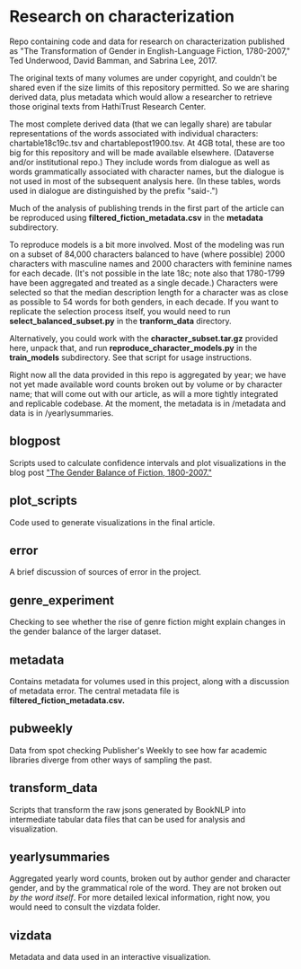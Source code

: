 Research on characterization
============================

Repo containing code and data for research on characterization published as "The Transformation of Gender in English-Language Fiction, 1780-2007," Ted Underwood, David Bamman, and Sabrina Lee, 2017. 

The original texts of many volumes are under copyright, and couldn't be shared even if the size limits of this repository permitted. So we are sharing derived data, plus metadata which would allow a researcher to retrieve those original texts from HathiTrust Research Center.

The most complete derived data (that we can legally share) are tabular representations of the words associated with individual characters: chartable18c19c.tsv and chartablepost1900.tsv. At 4GB total, these are too big for this repository and will be made available elsewhere. (Dataverse and/or institutional repo.) They include words from dialogue as well as words grammatically associated with character names, but the dialogue is not used in most of the subsequent analysis here. (In these tables, words used in dialogue are distinguished by the prefix "said-.")

Much of the analysis of publishing trends in the first part of the article can be reproduced using **filtered_fiction_metadata.csv** in the **metadata** subdirectory.

To reproduce models is a bit more involved. Most of the modeling was run on a subset of 84,000 characters balanced to have (where possible) 2000 characters with masculine names and 2000 characters with feminine names for each decade. (It's not possible in the late 18c; note also that 1780-1799 have been aggregated and treated as a single decade.) Characters were selected so that the median description length for a character was as close as possible to 54 words for both genders, in each decade. If you want to replicate the selection process itself, you would need to run **select_balanced_subset.py** in the **tranform_data** directory.

Alternatively, you could work with the **character_subset.tar.gz** provided here, unpack that, and run **reproduce_character_models.py** in the **train_models** subdirectory. See that script for usage instructions.

Right now all the data provided in this repo is aggregated by year; we have not yet made available word counts broken out by volume or by character name; that will come out with our article, as will a more tightly integrated and replicable codebase. At the moment, the metadata is in /metadata and data is in /yearlysummaries.

blogpost
--------
Scripts used to calculate confidence intervals and plot visualizations in the blog post ["The Gender Balance of Fiction, 1800-2007."](https://tedunderwood.com/2016/12/28/the-gender-balance-of-fiction-1800-2007/)

plot_scripts
------------
Code used to generate visualizations in the final article.

error
-----
A brief discussion of sources of error in the project.

genre_experiment
----------------
Checking to see whether the rise of genre fiction might explain changes in the gender balance of the larger dataset.

metadata
--------
Contains metadata for volumes used in this project, along with a discussion of metadata error. The central metadata file is **filtered_fiction_metadata.csv.**

pubweekly
---------
Data from spot checking Publisher's Weekly to see how far academic libraries diverge from other ways of sampling the past.

transform_data
--------------
Scripts that transform the raw jsons generated by BookNLP into intermediate tabular data files that can be used for analysis and visualization.

yearlysummaries
---------------
Aggregated yearly word counts, broken out by author gender and character gender, and by the grammatical role of the word. They are not broken out *by the word itself*. For more detailed lexical information, right now, you would need to consult the vizdata folder.

vizdata
--------
Metadata and data used in an interactive visualization.
